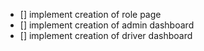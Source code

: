 - [] implement creation of role page
- [] implement creation of admin dashboard
- [] implement creation of driver dashboard
